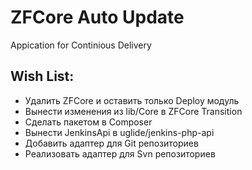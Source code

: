 # ZFCore Auto Update #
Appication for Continious Delivery

## Wish List: ##

- Удалить ZFCore и оставить только Deploy модуль
- Вынести изменения из lib/Core в ZFCore Transition
- Сделать пакетом в Composer
- Вынести JenkinsApi в uglide/jenkins-php-api
- Добавить адаптер для Git репозиториев
- Реализовать адаптер для Svn репозиториев
